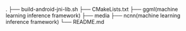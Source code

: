.
├── build-android-jni-lib.sh
├── CMakeLists.txt
├── ggml(machine learning inference framework)
├── media
├── ncnn(machine learning inference framework)
└── README.md
